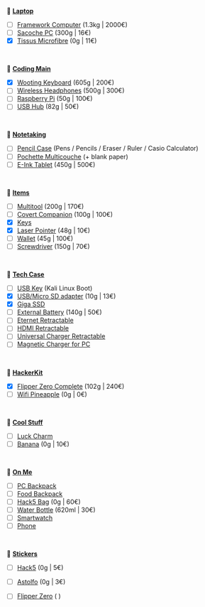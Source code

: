 🔸 <u>**Laptop**</u>
- [ ] [Framework Computer](https://frame.work) (1.3kg | 2000€)
- [ ] [Sacoche PC](https://www.amazon.fr/dp/B08T5Y8G4M?th=1) (300g | 16€)
- [x] [Tissus Microfibre](https://www.amazon.fr/dp/B07TV4VZBP) (0g | 11€)

<br>

🔸 <u>**Coding Main**</u>
- [x] [Wooting Keyboard](https://next.wooting.io/wooting-60he) (605g | 200€)
- [ ] [Wireless Headphones](https://www.amazon.fr/dp/B09ZLRCH1H) (500g | 300€)
- [ ] [Raspberry Pi](https://www.raspberrypi.com) (50g | 100€)
- [ ] [USB Hub](https://www.amazon.fr/dp/B08CKXNJZS) (82g | 50€)

<br>

🔸 <u>**Notetaking**</u>
- [ ] [Pencil Case]() (Pens / Pencils / Eraser / Ruler / Casio Calculator)
- [ ] [Pochette Multicouche]() (+ blank paper)
- [ ] [E-Ink Tablet](https://shop.boox.com/products/noteair2) (450g | 500€)

<br>

🔸 <u>**Items**</u>
- [ ] [Multitool](https://www.leatherman.com/fr_FR/signal-439.html) (200g | 170€)
- [ ] [Covert Companion](https://covertinstruments.com) (100g | 100€)
- [x] [Keys]()
- [x] [Laser Pointer](https://www.amazon.fr/dp/B07QTJJVXX/) (48g | 10€)
- [ ] [Wallet](https://ridgewallet.eu) (45g | 100€)
- [ ] [Screwdriver](https://www.lttstore.com/products/screwdriver) (150g | 70€)

<br>

🔸 <u>**Tech Case**</u>
- [ ] [USB Key]() (Kali Linux Boot)
- [x] [USB/Micro SD adapter](https://www.amazon.fr/dp/B07M63N2XT/) (10g | 13€)
- [x] [Giga SSD]()
- [ ] [External Battery](https://uniqcreation.com/collections/power/products/hoveo) (140g | 50€)
- [ ] [Eternet Retractable](https://www.amazon.fr/dp/B017OEB32I)
- [ ] [HDMI Retractable](https://www.amazon.com/gp/product/B019J96PSI/)
- [ ] [Universal Charger Retractable](https://www.amazon.fr/dp/B074CW4QTQ)
- [ ] [Magnetic Charger for PC](https://www.amazon.com/gp/product/B0816PV1YZ)

<br>

🔸 <u>**HackerKit**</u>
- [x] [Flipper Zero Complete](https://lab401.com/products/flipper-zero) (102g | 240€)
- [ ] [Wifi Pineapple]() (0g | 0€)

<br>

🔸 <u>**Cool Stuff**</u>
- [ ] [Luck Charm](https://www.etsy.com/listing/720653459/yes-or-no-lovecraft-coin-collectible)
- [ ] [Banana](https://www.lttstore.com/products/banana-for-scale?variant=39521821917287) (0g | 10€)

<br>

🔸 <u>**On Me**</u>
- [ ] [PC Backpack](https://www.lttstore.com/products/backpack)
- [ ] [Food Backpack]()
- [ ] [Hack5 Bag](https://shop.hak5.org/pages/custom-red-team-field-kit) (0g | 60€)
- [ ] [Water Bottle](https://www.lttstore.com/products/insulated-water-bottle-21oz) (620ml | 30€)
- [ ] [Smartwatch]()
- [ ] [Phone]()

<br>

🔸 <u>**Stickers**</u>
- [ ] [Hack5](https://shop.hak5.org/collections/mischief-gadgets/products/omg-vinyl-transfer-stickers) (0g | 5€)
- [ ] [Astolfo](https://www.redbubble.com/fr/i/sticker/astolfo-chibi-fanart-par-horoharo-par-horo-haro/88174962.O9UDB) (0g | 3€)
- [ ] [Flipper Zero]() ( )

